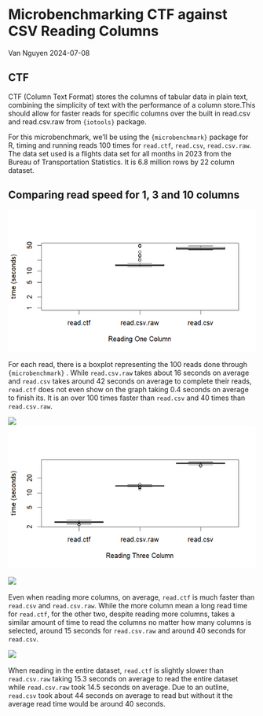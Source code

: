 Microbenchmarking CTF against CSV Reading Columns
================
Van Nguyen
2024-07-08

## CTF

CTF (Column Text Format) stores the columns of tabular data in plain
text, combining the simplicity of text with the performance of a column
store.This should allow for faster reads for specific columns over the
built in read.csv and read.csv.raw from `{iotools}` package.

For this microbenchmark, we’ll be using the `{microbenchmark}` package
for R, timing and running reads 100 times for `read.ctf`, `read.csv`,
`read.csv.raw`. The data set used is a flights data set for all months
in 2023 from the Bureau of Transportation Statistics. It is 6.8 million
rows by 22 column dataset.

## Comparing read speed for 1, 3 and 10 columns

![plot](onecolsec.png)<!-- -->

For each read, there is a boxplot representing the 100 reads done
through `{microbenchmark}` . While `read.csv.raw` takes about 16 seconds
on average and `read.csv` takes around 42 seconds on average to complete
their reads, `read.ctf` does not even show on the graph taking 0.4
seconds on average to finish its. It is an over 100 times faster than
`read.csv` and 40 times than `read.csv.raw`.

![](README_figs/README-column3%20-1.png)<!-- -->
![](threecolumnsec.png)<!-- -->

![](README_figs/README-column10%20-1.png)<!-- -->

Even when reading more columns, on average, `read.ctf` is much faster
than `read.csv` and `read.csv.raw`. While the more column mean a long
read time for `read.ctf`, for the other two, despite reading more
columns, takes a similar amount of time to read the columns no matter
how many columns is selected, around 15 seconds for `read.csv.raw` and
around 40 seconds for `read.csv`.

![](README_figs/README-entire-1.png)<!-- -->

When reading in the entire dataset, `read.ctf` is slightly slower than
`read.csv.raw` taking 15.3 seconds on average to read the entire dataset
while `read.csv.raw` took 14.5 seconds on average. Due to an outline,
`read.csv` took about 44 seconds on average to read but without it the
average read time would be around 40 seconds.
